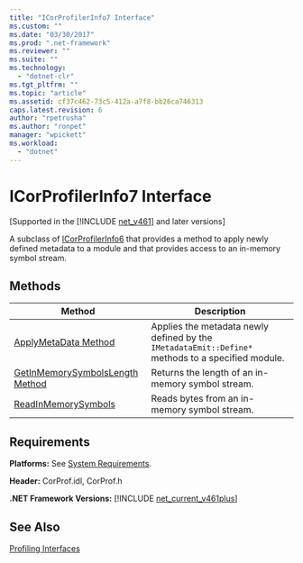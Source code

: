 ```yaml
---
title: "ICorProfilerInfo7 Interface"
ms.custom: ""
ms.date: "03/30/2017"
ms.prod: ".net-framework"
ms.reviewer: ""
ms.suite: ""
ms.technology: 
  - "dotnet-clr"
ms.tgt_pltfrm: ""
ms.topic: "article"
ms.assetid: cf37c462-73c5-412a-a7f8-bb26ca746313
caps.latest.revision: 6
author: "rpetrusha"
ms.author: "ronpet"
manager: "wpickett"
ms.workload: 
  - "dotnet"
---
```

# ICorProfilerInfo7 Interface
[Supported in the [!INCLUDE [net_v461](../../../../includes/net-v461-md.md)] and later versions]  
  
 A subclass of [ICorProfilerInfo6](../../../../docs/framework/unmanaged-api/profiling/icorprofilerinfo6-interface.md) that provides a method to apply newly defined metadata to a module and that provides access to an in-memory symbol stream.  
  
## Methods  
  
|Method|Description|  
|------------|-----------------|  
|[ApplyMetaData Method](../../../../docs/framework/unmanaged-api/profiling/icorprofilerinfo7-applymetadata-method.md)|Applies the metadata newly defined by the `IMetadataEmit::Define*` methods to a specified module.|  
|[GetInMemorySymbolsLength Method](../../../../docs/framework/unmanaged-api/profiling/icorprofilerinfo7-getinmemorysymbolslength-method.md)|Returns the length of an in-memory symbol stream.|  
|[ReadInMemorySymbols](../../../../docs/framework/unmanaged-api/profiling/icorprofilerinfo7-readinmemorysymbols.md)|Reads bytes from an in-memory symbol stream.|  
  
## Requirements  
 **Platforms:** See [System Requirements](../../../../docs/framework/get-started/system-requirements.md).  
  
 **Header:** CorProf.idl, CorProf.h  
  
 **.NET Framework Versions:** [!INCLUDE [net_current_v461plus](../../../../includes/net-current-v461plus-md.md)]  
  
## See Also  
 [Profiling Interfaces](../../../../docs/framework/unmanaged-api/profiling/profiling-interfaces.md)

